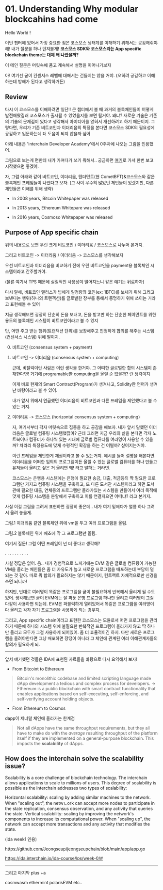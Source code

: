 # 01. Understanding Why modular blockcahins had come

Hello World !

이번 챕터에 있어서 가장 중요한 점은 코스모스 생태계를 이해하기 위해서는 공감해줘야 해! 내가 질문을 하나 던져볼게! **코스모스 SDK와 코스모스라는 App specific blockchain theme는 대체 왜 나왔을까?**

이 메인 질문은 머릿속에 품고 계속해서 설명을 이어나가보자

아! 여기선 굳이 컨센서스 레벨에 대해서는 건들지는 않을 거야. (오히려 공감하고 이해하는데 방해가 된다고 생각하거든)

## Review

다시 이 코스모스를 이해하려면 일단!! 큰 챕터에서 볼 때 과거의 블록체인들이 어떻게 발전해왔길래 코스모스가 출시될 수 있었을지를 보면 될거야. 왜냐? 새로운 기술은 기존의 기술의 문제점이 있다고 생각해서 아이디어를 얹혀서 개선하려고 하기 때문이지. 그렇다면, 우리가 기존 비트코인과 이더리움의 특징을 본다면 코스모스 SDK의 필요성에 공감하고 입문하는데 더 도움이 되지 않을까 싶어

아래 내용은 'Interchain Developer Academy'에서 0주차에 나오는 그림을 인용했어.

그림으로 보는게 편한데 내가 가져다가 쓰기 뭐해서.. 궁금하면 [여기](https://ida.interchain.io/ida-course/lps/week-0/#)로 가서 한번 보고 시작했으면 좋겠어.

자, 그럼 아래와 같이 비트코인, 이더리움, 텐더민트(현 CometBFT)&코스모스와 같은 블록체인 프레임들이 나왔다고 보자.
(그 사이 무수히 많았던 체인들이 있겠지만, 다른 체인들은 이해를 위해 생략)

- In 2008 years, Bitcoin Whitepaper was released

- In 2013 years, Ethereum Whitepare was released

- In 2016 years, Cosmoso Whitepaper was released

## Purpose of App specific chain

위의 내용으로 보면 우린 크게 비트코인 / 이더리움 / 코스모스로 나누어 본거지.

그리고 비트코인 -> 이더리움 / 이더리움 -> 코스모스를 생각해보자

우선 비트코인과 이더리움을 비교하기 전에 우린 비트코인을 payment용 블록체인 시스템이라고 간주할거야.

(물론 여기서 TPS 때문에 실질적인 사용성이 떨어지느니 같은 얘기는 뒤로하자)

다시 말해, 비트코인 앨리스가 밥에게 일정량의 코인(ex: 1BTC)를 보내기 위해 그리고 보낸다는 행위(하나의 트랜잭션)를 글로벌한 장부를 통해서 증명하기 위해 쓰이는 거라고 표현해볼 수 있어

지금 생각해보면 굉장히 단순히 돈을 보내고, 돈을 받고만 하는 단순한 페이먼트를 위한 용도의 블록체인 시스템이 비트코인이라고 볼 수 있지

단, 어떤 주고 받는 행위(트랜잭션 단위)를 보장해주고 인정하게 합의를 해주는 시스템(컨센서스 시스템) 위에 말이지.

0. 비트코인 (consensus system + payment)

1. 비트코인 -> 이더리움 (consensus system + computing)

   근데, 비탈릭이란 사람은 이런 생각을 한거야. 그 어떠한 글로벌한 합의 시스템이 존재한다면! 거기에 programable한 computing을 올릴 순 없을까? 란 생각이지

   이게 바로 현재의 Smart Contract(Program)가 생겨나고, Solidity란 언어가 생겨난 바탕이라고 볼 수 있어.

   내가 앞서 위에서 언급했던 이더리움이 비트코인과 다른 프레임을 제안했다고 볼 수 있는 거지.

2. 이더리움 -> 코스모스 (horizontal consensus system + computing)

   자, 여기서부터 각자 머릿속으로 집중을 하고 공감을 해보자. 내가 앞서 말했던 이더리움은 글로벌 컴퓨팅 시스템했잖아? 근데 그러면 지금 우리의 삶을 본다면 각자 노트북이나 컴퓨터가 하나씩 있는 시대에 글로벌 컴퓨터를 여러명이 사용할 수 있을까? 차라리 특정용도에 맞게 수평적인 확장을 하는 건 어떨까? 싶어지는거야.

   이런 프레임을 제안한게 재권이라고 볼 수 있는거지. 예시를 들어 설명을 해본다면. 이더리움을 어떠한 임의의 프로그램이든 올릴 수 있는 글로벌 컴퓨터를 하나 만들고 유저들이 올리고 싶은 거 올리면 돼! 라고 말하는 거라면.

   코스모스는 은행용 시스템에는 은행에 필요한 송금, 대출, 적금등의 딱 필요한 프로그램만 가지고 컴퓨팅 시스템을 구축하고, 또 다른 도서관 시스템이라고 하면 도서관에 필요한 대출, 연체등의 프로그램만 올라가있는 시스템을 만들어서 여러 목적에 맞게 컴퓨팅 시스템을 분할해서 구축하고 이를 연결지으면 어떠냐? 라고 본거지.

사실 이걸 그림을 그려서 표현하면 굉장히 좋은데.. 내가 여기 밑에다가 얼릉 하나 그려서 올려 놓을게.

그림.1 이더리움 같인 블록체인 위에 vm을 두고 여러 프로그램을 올림.

그림.2 블록체인 위에 애초에 딱 그 프로그램만 올림.

여기서 질문! 그럼 어떤 프레임이 넌 더 좋다고 생각해?

.
.
.
.
.
.
.
.
.
.

사실 정답은 없어. 음.. 내가 경험적으로 느끼기에는 EVM 같은 글로벌 컴퓨팅이 가능한 VM을 올리는 체인들은 좀 더 자유도가 높고 새로운 프로그램을 배포하는데 부담이 덜 되는 것 같아. 따로 뭐 합의가 필요하지는 않기 때문이지, 컨트랙트 자체적으로만 신경을 쓰면 되니까!

하지만, 반대로 여러명이 똑같은 프로그램을 굳이 불필요하게 반복해서 올리게 될 수도 있어. 생각해보면 굳이 EVM에는 잘 짜둔 은행 프로그램 하나만 올리고 여러명이 그걸 다같이 사용하면 되는데. EVM은 퍼블릭하게 열려있어서 똑같은 프로그램을 여러명이 다 올리고 각자 자기 프로그램을 사용하게 되는 경우지.

그리고, App specific chain이라고 표현한 코스모스는 모듈로서 어떤 프로그램을 관리하기 때문에 하나의 시스템 위에 불필요한 반복적인 프로그램이 올라가지 않고 딱 하나만 올리고 모두가 그걸 사용하게 되어있어. 좀 더 효율적이긴 하지. 다만 새로운 프로그램을 올려야한다면 그냥 배포하면 장땡이 아니라 그 체인에 관계된 여러 이해관계자들의 합의가 필요하게 되.

---

앞서 얘기했던 것들은 IDA에 표현된 자료들을 바탕으로 다시 요약해서 보자!

- From Bitcoint to Ethereum

> Bitcoin's monolithic codebase and limited scripting language made dApp development a tedious and complex process for developers.
> → Ethereum is a public blockchain with smart contract functionality that enables applications based on self-executing, self-enforcing, and self-verifying account holding objects.

- From Ethereum to Cosmos

dapp이 제너럴 체인에 올라가는 한계점

> Not all dApps have the same throughput requirements, but they all have to make do with the *average* resulting throughput of the platform itself if they are implemented on a general-purpose blockchain. This impacts the **scalability** of dApps.

## How does the interchain solve the scalability issue?

Scalability is a core challenge of blockchain technology. The interchain allows applications to scale to millions of users. This degree of scalability is possible as the interchain addresses two types of scalability:

Horizontal scalability: scaling by adding similar machines to the network. When "scaling out", the netwㄴork can accept more nodes to participate in the state replication, consensus observation, and any activity that queries the state.
Vertical scalability: scaling by improving the network's components to increase its computational power. When "scaling up", the network can accept more transactions and any
activity that modifies the state.

(ida week1 인용)

https://github.com/Jeongseup/jeongseupchain/blob/main/app/app.go

https://ida.interchain.io/ida-course/lps/week-0/#

---

그리고 마지막 plus +a

cosmwasm
ethermint
polarisEVM
etc..
